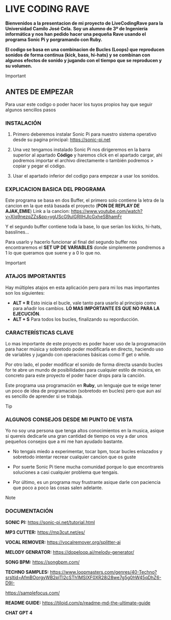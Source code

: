 # LIVE CODING RAVE
**Bienvenidos a la presentacion de mi proyecto de LiveCodingRave para la Universidad Camilo José Cela.**
**Soy un alumno de 3º de Ingeniería informática y nos han pedido hacer una pequeña Rave usando el programa Sonic Pi y porgramando con Ruby.**

**El codigo se basa en una combinacion de Bucles (Loops) que reproducen sonidos de forma continua (kick, bass, hi-hats) y se combinan con algunos efectos de sonido y jugando con el tiempo que se reproducen y su volumen.**

>[!IMPORTANT]
> ## ANTES DE EMPEZAR
>Para usar este codigo o poder hacer los tuyos propios hay que seguir algunos sencillos pasos
>
> ### INSTALACIÓN
>  1. Primero deberemos instalar Sonic Pi para nuestro sistema operativo desde su pagina principal: https://sonic-pi.net
>     
>  2. Una vez tengamos instalado Sonic Pi nos dirigeremos en la barra superior al apartado **Código** y haremos click en el apartado cargar, ahi podremos importar el archivo directamente o también podremos >  copiar y pegar el código.
>    
>  3. Usar el apartado inferior del codigo para empezar a usar los sonidos.

### EXPLICACION BASICA DEL PROGRAMA
Este programa se basa en dos Buffer, el primero solo contiene la letra de la cancion en la que está basada el proyecto (**PON DE REPLAY DE AJAK,EMIE**)
Link a la cancion: https://www.youtube.com/watch?v=XIq9nezqZZs&pp=ygUScG9uIGRlIHJlcGxheSBhamFr

Y el segundo buffer contiene toda la base, lo que serían los kicks, hi-hats, basslines...

Para usarlo y hacerlo funcionar al final del segundo buffer nos encontraremos el **SET UP DE VARIABLES** donde simplemente pondremos a 1 lo que queramos que suene y a 0 lo que no.

> [!IMPORTANT] 
> ### ATAJOS IMPORTANTES
> Hay múltiples atajos en esta aplicación pero para mi los mas importantes son los siguientes:
>  - **ALT + R** Esto inicia el bucle, vale tanto para usarlo al principio como para añadir los cambios.
>    **LO MAS IMPORTANTE ES QUE NO PARA LA EJECUCIÓN**.
> - **ALT + S** Para todos los bucles, finalizando su reporducción.

### CARACTERÍSTICAS CLAVE
Lo mas importante de este proyecto es poder hacer uso de la programación para hacer música y sobretodo poder modificarla en directo, haciendo uso de variables y jugando con operaciones básicas como If get o while.

Por otro lado, el poder modificar el sonido de forma directa usando bucles for te abre un mundo de posibilidades para cualquier estilo de música, en concreto para este proyecto el poder hacer drops para la canción.

Este programa usa programación en **Ruby**, un lenguaje que te exige tener un poco de idea de programacion (sobretodo en bucles) pero que aun así es sencillo de aprender si se trabaja.

> [!TIP]
> ### ALGUNOS CONSEJOS DESDE MI PUNTO DE VISTA
> Yo no soy una persona que tenga altos conocimientos en la musica, asique si quereis dedicarle una gran cantidad de tiempo os voy a dar unos pequeños consejos que a mi me han ayudado bastante.
>   - No tengais miedo a experimentar, tocar bpm, tocar bucles enlazados y sobretodo intentar recrear cualquier cancion que os guste
>     
>   - Por suerte Sonic Pi tiene mucha comunidad porque lo que encontrareis soluciones a casi cualquier problema que tengais.
>
>   - Por último, es un programa muy frustrante asique darle con paciencia que poco a poco las cosas salen adelante.


>[!NOTE]
>### DOCUMENTACIÓN
> **SONIC PI:** https://sonic-pi.net/tutorial.html
>
> **MP3 CUTTER:** https://mp3cut.net/es/
>
> **VOCAL REMOVER:** https://vocalremover.org/splitter-ai
>
> **MELODY GENRATOR:** https://dopeloop.ai/melody-generator/
>
> **SONG BPM:** https://songbpm.com/
>
> **TECHNO SAMPLES:**
>    https://www.loopmasters.com/genres/40-Techno?srsltid=AfmBOorgyWB2plTl2cSTh1MSIXF0XR28i28we7g5g0hW45qDhZ6-D9I-
>
>    https://samplefocus.com/
>
> **README GUIDE:** https://tiloid.com/p/readme-md-the-ultimate-guide
>
> **CHAT GPT 4**
